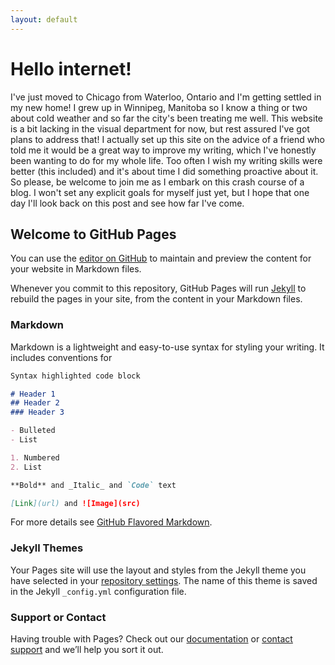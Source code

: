 ```yaml
---
layout: default
---
```


# Hello internet!

I've just moved to Chicago from Waterloo, Ontario and I'm getting settled in my new home!
I grew up in Winnipeg, Manitoba so I know a thing or two about cold weather and so far the city's been treating me well.
This website is a bit lacking in the visual department for now, but rest assured I've got plans to address that!
I actually set up this site on the advice of a friend who told me it would be a great way to improve my writing, which I've honestly been wanting to do for my whole life.
Too often I wish my writing skills were better (this included) and it's about time I did something proactive about it.
So please, be welcome to join me as I embark on this crash course of a blog.
I won't set any explicit goals for myself just yet, but I hope that one day I'll look back on this post and see how far I've come.

## Welcome to GitHub Pages

You can use the [editor on GitHub](https://github.com/Akababa/akababa.github.io/edit/master/index.md) to maintain and preview the content for your website in Markdown files.

Whenever you commit to this repository, GitHub Pages will run [Jekyll](https://jekyllrb.com/) to rebuild the pages in your site, from the content in your Markdown files.

### Markdown

Markdown is a lightweight and easy-to-use syntax for styling your writing. It includes conventions for

```markdown
Syntax highlighted code block

# Header 1
## Header 2
### Header 3

- Bulleted
- List

1. Numbered
2. List

**Bold** and _Italic_ and `Code` text

[Link](url) and ![Image](src)
```

For more details see [GitHub Flavored Markdown](https://guides.github.com/features/mastering-markdown/).

### Jekyll Themes

Your Pages site will use the layout and styles from the Jekyll theme you have selected in your [repository settings](https://github.com/Akababa/akababa.github.io/settings). The name of this theme is saved in the Jekyll `_config.yml` configuration file.

### Support or Contact

Having trouble with Pages? Check out our [documentation](https://help.github.com/categories/github-pages-basics/) or [contact support](https://github.com/contact) and we’ll help you sort it out.
